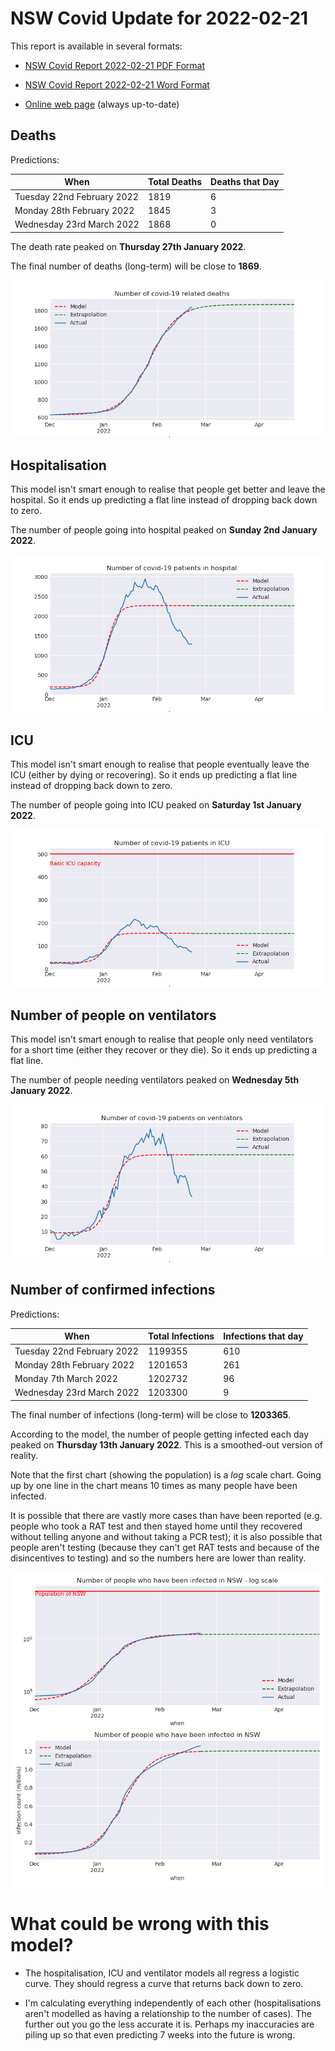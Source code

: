 # NSW Covid Update for 2022-02-21

This report is available in several formats:

- [NSW Covid Report 2022-02-21 PDF Format](https://github.com/solresol/yet-another-pandemic-prediction/raw/main/output/2022-02-21/nsw-covid-report-2022-02-21.pdf)

- [NSW Covid Report 2022-02-21 Word Format](https://github.com/solresol/yet-another-pandemic-prediction/raw/main/output/2022-02-21/nsw-covid-report-2022-02-21.docx)

- [Online web page](https://github.com/solresol/yet-another-pandemic-prediction/tree/main/output/README.md) (always up-to-date)

## Deaths

Predictions:

| When | Total Deaths | Deaths that Day |
| ---- | ------------ | --------------- |
| Tuesday 22nd February 2022 | 1819 | 6 |
| Monday 28th February 2022 | 1845 | 3 |
| Wednesday 23rd March 2022 | 1868 | 0 |

The death rate peaked on **Thursday 27th January 2022**.

The final number of deaths (long-term) will
be close to **1869**.

![](2022-02-21/deaths.png)



## Hospitalisation

This model isn't smart enough to realise that people get better and leave the hospital.
So it ends up predicting a flat line instead of dropping back down to zero.

The number of people going into hospital peaked on **Sunday 2nd January 2022**.

![](2022-02-21/hospitalisation.png)

## ICU

This model isn't smart enough to realise that people eventually leave the ICU
(either by dying or recovering).
So it ends up predicting a flat line instead of dropping back down to zero.

The number of people going into ICU peaked on **Saturday 1st January 2022**.

![](2022-02-21/icu.png)

## Number of people on ventilators

This model isn't smart enough to realise that people only need ventilators for
a short time (either they recover or they die). So it ends up predicting a flat line.

The number of people needing ventilators peaked on **Wednesday 5th January 2022**.

![](2022-02-21/ventilators.png)

## Number of confirmed infections

Predictions:

| When | Total Infections | Infections that day |
| ---- | ------------ | --------------- |
| Tuesday 22nd February 2022 | 1199355 | 610 |
| Monday 28th February 2022 | 1201653 | 261 |
| Monday 7th March 2022 | 1202732 | 96 |
| Wednesday 23rd March 2022 | 1203300 | 9 |

The final number of infections (long-term) will
be close to **1203365**.


According to the model, the number of people getting infected each day peaked on **Thursday 13th January 2022**. This is a smoothed-out version of reality.

Note that the first chart (showing the population) is a *log* scale chart. Going up by one line in the chart means 10 times as many people have been infected. 

It is possible that there are vastly more cases than have been
reported (e.g. people who took a RAT test and then stayed home until
they recovered without telling anyone and without taking a PCR test);
it is also possible that people aren't testing (because they can't get
RAT tests and because of the disincentives to testing) and so the
numbers here are lower than reality.


![](2022-02-21/infection.png)



# What could be wrong with this model?

- The hospitalisation, ICU and ventilator models all regress a logistic curve. They
should regress a curve that returns back down to zero.

- I'm calculating everything independently of each other (hospitalisations aren't modelled as having a relationship to the number of cases). The further out you go the less accurate it is. Perhaps my inaccuracies are piling up so that even predicting 7 weeks into the future is wrong.

